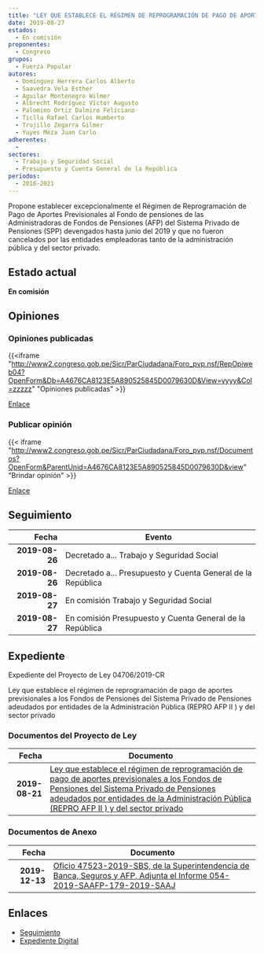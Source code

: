 ```yaml
---
title: "LEY QUE ESTABLECE EL RÉGIMEN DE REPROGRAMACIÓN DE PAGO DE APORTES PREVISIONALES A LOS FONDOS DE PENSIONES DEL SISTEMA PRIVADO DE PENSIONES ADEUDADOS POR ENTIDADES DE LA ADMINISTRACIÓN PÚBLICA (REPRO AFP II) Y DEL SECTOR PRIVADO"
date: 2019-08-27
estados: 
  - En comisión
proponentes: 
  - Congreso
grupos: 
  - Fuerza Popular
autores: 
  - Domínguez Herrera Carlos Alberto
  - Saavedra Vela Esther
  - Aguilar Montenegro Wilmer
  - Albrecht Rodríguez Víctor Augusto
  - Palomino Ortiz Dalmiro Feliciano
  - Ticlla Rafael Carlos Humberto
  - Trujillo Zegarra Gilmer
  - Yuyes Meza Juan Carlo
adherentes: 
  - 
sectores: 
  - Trabajo y Seguridad Social
  - Presupuesto y Cuenta General de la República
periodos: 
  - 2016-2021
---
```


Propone establecer excepcionalmente el Régimen de Reprogramación de Pago de Aportes Previsionales al Fondo de pensiones de las Administradoras de Fondos de Pensiones (AFP) del Sistema Privado de Pensiones (SPP) devengados hasta junio del 2019 y que no fueron cancelados por las entidades empleadoras tanto de la administración pública y del sector privado.


## Estado actual

**En comisión**

## Opiniones

### Opiniones publicadas

{{<iframe "http://www2.congreso.gob.pe/Sicr/ParCiudadana/Foro_pvp.nsf/RepOpiweb04?OpenForm&Db=A4676CA8123E5A890525845D0079630D&View=yyyy&Col=zzzzz" "Opiniones publicadas" >}}

[Enlace](http://www2.congreso.gob.pe/Sicr/ParCiudadana/Foro_pvp.nsf/RepOpiweb04?OpenForm&Db=A4676CA8123E5A890525845D0079630D&View=yyyy&Col=zzzzz)
### Publicar opinión

{{< iframe "http://www2.congreso.gob.pe/Sicr/ParCiudadana/Foro_pvp.nsf/Documentos?OpenForm&ParentUnid=A4676CA8123E5A890525845D0079630D&view" "Brindar opinión" >}}

[Enlace](http://www2.congreso.gob.pe/Sicr/ParCiudadana/Foro_pvp.nsf/Documentos?OpenForm&ParentUnid=A4676CA8123E5A890525845D0079630D&view)

## Seguimiento

| Fecha | Evento |
|------:|--------|
| **2019-08-26** | Decretado a... Trabajo y Seguridad Social|
| **2019-08-26** | Decretado a... Presupuesto y Cuenta General de la República|
| **2019-08-27** | En comisión Trabajo y Seguridad Social|
| **2019-08-27** | En comisión Presupuesto y Cuenta General de la República|


## Expediente

Expediente del Proyecto de Ley 04706/2019-CR

Ley que establece el régimen de reprogramación de pago de aportes previsionales a los Fondos de Pensiones del Sistema Privado de Pensiones adeudados por entidades de la Administración Pública (REPRO AFP II ) y del sector privado


### Documentos del Proyecto de Ley

| Fecha | Documento |
|------:|--------|
| **2019-08-21** | [Ley que establece el régimen de reprogramación de pago de aportes previsionales a los Fondos de Pensiones del Sistema Privado de Pensiones adeudados por entidades de la Administración Pública (REPRO AFP II ) y del sector privado](http://www.leyes.congreso.gob.pe/Documentos/2016_2021/Proyectos_de_Ley_y_de_Resoluciones_Legislativas/PL0470620190821..pdf) |

### Documentos de Anexo

| Fecha | Documento |
|------:|--------|
| **2019-12-13** | [Oficio 47523-2019-SBS, de la Superintendencia de Banca, Seguros y AFP, Adjunta el Informe 054-2019-SAAFP-179-2019-SAAJ](http://www.leyes.congreso.gob.pe/Documentos/2016_2021/Consejo_Directivo/Documentos_Otras_Instituciones/OFICIO-47523-2019-SBS.pdf) |

## Enlaces 

- [Seguimiento](http://www2.congreso.gob.pe/Sicr/TraDocEstProc/CLProLey2016.nsf/f7fff46988ca05b1052578e100829cc7/9406b5c61aa744a50525845d007e5f9c?OpenDocument)
- [Expediente Digital](http://www2.congreso.gob.pe/Sicr/TraDocEstProc/CLProLey2016.nsf/f7fff46988ca05b1052578e100829cc7/9406b5c61aa744a50525845d007e5f9c?OpenDocument&Click=05257FB7005EB655.eb71d0cf91d8294e05256cdf006b5706/$Body/0.1C6C)
